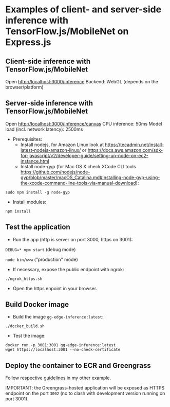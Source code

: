 # Examples of client- and server-side inference with TensorFlow.js/MobileNet on Express.js

## Client-side inference with TensorFlow.js/MobileNet

Open <http://localhost:3000/inference>
Backend: WebGL (depends on the browser/platform)

## Server-side inference with TensorFlow.js/MobileNet

Open <http://localhost:3000/inference/canvas>
CPU inference: 50ms
Model load (incl. network latency): 2500ms

- Prerequisites:
  - Install nodejs, for Amazon Linux look at <https://tecadmin.net/install-latest-nodejs-amazon-linux/> or <https://docs.aws.amazon.com/sdk-for-javascript/v2/developer-guide/setting-up-node-on-ec2-instance.html>
  - Install node-gyp (for Mac OS X check XCode CLI tools <https://github.com/nodejs/node-gyp/blob/master/macOS_Catalina.md#installing-node-gyp-using-the-xcode-command-line-tools-via-manual-download>):

`sudo npm install -g node-gyp`

- Install modules:

`npm install`

## Test the application

- Run the app (http is server on port 3000, https on 3001):

`DEBUG=* npm start` (debug mode)

`node bin/www` ("production" mode)

- If necessary, expose the public endpoint with ngrok:

`./ngrok_https.sh`

- Open the https enpoint in your browser.

## Build Docker image

- Build the image `gg-edge-inference:latest`:

`./docker_build.sh`

- Test the image:

```
docker run -p 3001:3001 gg-edge-inference:latest
wget https://localhost:3001 --no-check-certificate
```

## Deploy the container to ECR and Greengrass

Follow respective [guidelines](https://github.com/o7g8/client-based-inference/blob/master/README.md) in my other example.

IMPORTANT: the Greengrass-hosted application will be exposed as HTTPS endpoint on the port `3002` (no to clash with development version running on port 3001). 